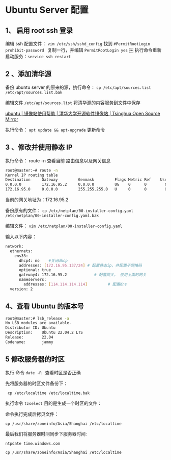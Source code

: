 # Ubuntu Server 配置

## 1、 启用 root ssh 登录

编辑 ssh 配置文件： `vim /etc/ssh/sshd_config`
找到 `#PermitRootLogin prohibit-password `
复制一行，并编辑 `PermitRootLogin yes`
￼
执行命令重新启动服务：`service ssh restart` 

## 2 、添加清华源

备份 ubuntu server 的原来的源，执行命令：
`cp /etc/apt/sources.list /etc/apt/sources.list.bak`

编辑文件  `/etc/apt/sources.list` 将清华源的内容服务到文件中保存

[ubuntu | 镜像站使用帮助 | 清华大学开源软件镜像站 | Tsinghua Open Source Mirror](https://mirrors.tuna.tsinghua.edu.cn/help/ubuntu/)

执行命令： `apt update && apt-upgrade` 更新命令

## 3 、修改并使用静态 IP

执行命令： route -n 查看当前 路由信息以及网关信息
```sh
root@master:~# route -n                                                                                         
Kernel IP routing table                                                                                         
Destination     Gateway         Genmask         Flags Metric Ref    Use Iface                                   
0.0.0.0         172.16.95.2     0.0.0.0         UG    0      0        0 ens33                                   
172.16.95.0     0.0.0.0         255.255.255.0   U     0      0        0 ens33 
```
当前的网关地址为：172.16.95.2

备份原有的文件：
`cp /etc/netplan/00-installer-config.yaml /etc/netplan/00-installer-config.yaml.bak`

编辑文件：
`vim /etc/netplan/00-installer-config.yaml`

输入以下内容：

```sh
network:                                                                                                        
  ethernets:                                                                                                    
    ens33:                                                                                                      
      dhcp4: no    #关闭dhcp                                                                                             
      addresses: [172.16.95.137/24] # 配置静态ip，并配置子网掩码                                                                             
      optional: true                                                                                            
      gateway4: 172.16.95.2            # 配置网关， 使用上面的网关                                                                         
      nameservers:                                                                                              
        addresses: [114.114.114.114]         # 配置dns                                                                   
  version: 2 
```

## 4、查看 Ubuntu 的版本号

```sh
root@master:# lsb_release -a                                                                         
No LSB modules are available.                                                                                   
Distributor ID: Ubuntu                                                                                          
Description:    Ubuntu 22.04.2 LTS                                                                              
Release:        22.04                                                                                           
Codename:       jammy 
```
## 5 修改服务器的时区

执行 命令 `date -R ` 查看时区是否正确

先将服务器的时区文件备份下：

` cp /etc/localtime /etc/localtime.bak`

执行命令 `tzselect` 目的是生成一个时区的文件： 

命令执行完成后拷贝文件：

`cp /usr/share/zoneinfo/Asia/Shanghai /etc/localtime`

最后我们将服务器时间同步下服务器时间:

`ntpdate time.windows.com` 

`cp /usr/share/zoneinfo/Asia/Shanghai /etc/localtime`

